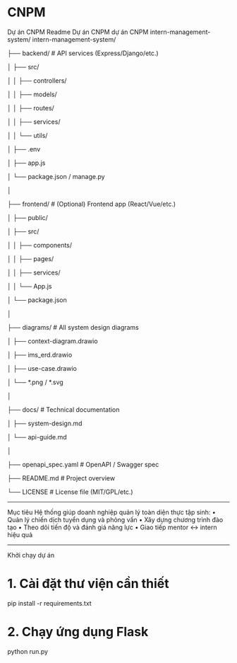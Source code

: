 # CNPM
Dự án CNPM
Readme
Dự án CNPM dự án CNPM intern-management-system/
intern-management-system/

├── backend/ # API services (Express/Django/etc.)

│ ├── src/

│ │ ├── controllers/

│ │ ├── models/

│ │ ├── routes/

│ │ ├── services/

│ │ └── utils/

│ ├── .env

│ ├── app.js

│ └── package.json / manage.py

│

├── frontend/ # (Optional) Frontend app (React/Vue/etc.)

│ ├── public/

│ ├── src/

│ │ ├── components/

│ │ ├── pages/

│ │ ├── services/

│ │ └── App.js

│ └── package.json

│

├── diagrams/ # All system design diagrams

│ ├── context-diagram.drawio

│ ├── ims_erd.drawio

│ ├── use-case.drawio

│ └── *.png / *.svg

│

├── docs/ # Technical documentation

│ ├── system-design.md

│ └── api-guide.md

│

├── openapi_spec.yaml # OpenAPI / Swagger spec

├── README.md # Project overview

└── LICENSE # License file (MIT/GPL/etc.)

________________________________________
Mục tiêu
Hệ thống giúp doanh nghiệp quản lý toàn diện thực tập sinh:
•	Quản lý chiến dịch tuyển dụng và phỏng vấn
•	Xây dựng chương trình đào tạo
•	Theo dõi tiến độ và đánh giá năng lực
•	Giao tiếp mentor ↔ intern hiệu quả
________________________________________
Khởi chạy dự án
# 1. Cài đặt thư viện cần thiết
pip install -r requirements.txt

# 2. Chạy ứng dụng Flask
python run.py
